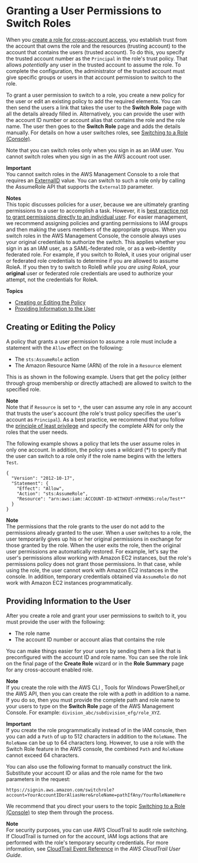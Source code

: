 # Granting a User Permissions to Switch Roles<a name="id_roles_use_permissions-to-switch"></a>

When you [create a role for cross\-account access](id_roles_create_for-user.md), you establish trust from the account that owns the role and the resources \(trusting account\) to the account that contains the users \(trusted account\)\. To do this, you specify the trusted account number as the `Principal` in the role's trust policy\. That allows *potentially* any user in the trusted account to assume the role\. To complete the configuration, the administrator of the trusted account must give specific groups or users in that account permission to switch to the role\.

To grant a user permission to switch to a role, you create a new policy for the user or edit an existing policy to add the required elements\. You can then send the users a link that takes the user to the **Switch Role** page with all the details already filled in\. Alternatively, you can provide the user with the account ID number or account alias that contains the role and the role name\. The user then goes to the **Switch Role** page and adds the details manually\. For details on how a user switches roles, see [Switching to a Role \(Console\)](id_roles_use_switch-role-console.md)\. 

Note that you can switch roles only when you sign in as an IAM user\. You cannot switch roles when you sign in as the AWS account root user\.

**Important**  
You cannot switch roles in the AWS Management Console to a role that requires an [ExternalID](id_roles_create_for-user_externalid.md) value\. You can switch to such a role only by calling the AssumeRole API that supports the `ExternalID` parameter\.

**Notes**  
This topic discusses policies for a *user*, because we are ultimately granting permissions to a user to accomplish a task\. However, it is [best practice not to grant permissions directly to an individual user](best-practices.md#use-groups-for-permissions)\. For easier management, we recommend assigning policies and granting permissions to IAM groups and then making the users members of the appropriate groups\. 
When you switch roles in the AWS Management Console, the console always uses your original credentials to authorize the switch\. This applies whether you sign in as an IAM user, as a SAML\-federated role, or as a web\-identity federated role\. For example, if you switch to RoleA, it uses your original user or federated role credentials to determine if you are allowed to assume RoleA\. If you then try to switch to RoleB *while you are using RoleA*, your **original** user or federated role credentials are used to authorize your attempt, not the credentials for RoleA\.

**Topics**
+ [Creating or Editing the Policy](#roles-usingrole-createpolicy)
+ [Providing Information to the User](#roles-usingrole-giveuser)

## Creating or Editing the Policy<a name="roles-usingrole-createpolicy"></a>

A policy that grants a user permission to assume a role must include a statement with the `Allow` effect on the following: 
+ The `sts:AssumeRole` action
+ The Amazon Resource Name \(ARN\) of the role in a `Resource` element

This is as shown in the following example\. Users that get the policy \(either through group membership or directly attached\) are allowed to switch to the specified role\.

**Note**  
Note that if `Resource` is set to `*`, the user can assume any role in any account that trusts the user's account \(the role's trust policy specifies the user's account as `Principal`\)\. As a best practice, we recommend that you follow the [principle of least privilege](http://en.wikipedia.org/wiki/Principle_of_least_privilege) and specify the complete ARN for only the roles that the user needs\.

The following example shows a policy that lets the user assume roles in only one account\. In addition, the policy uses a wildcard \(\*\) to specify that the user can switch to a role only if the role name begins with the letters `Test`\.

```
{
  "Version": "2012-10-17",
  "Statement": {
    "Effect": "Allow",
    "Action": "sts:AssumeRole",
    "Resource": "arn:aws:iam::ACCOUNT-ID-WITHOUT-HYPHENS:role/Test*"
  }
}
```

**Note**  
The permissions that the role grants to the user do not add to the permissions already granted to the user\. When a user switches to a role, the user temporarily gives up his or her original permissions in exchange for those granted by the role\. When the user exits the role, then the original user permissions are automatically restored\. For example, let's say the user's permissions allow working with Amazon EC2 instances, but the role's permissions policy does not grant those permissions\. In that case, while using the role, the user cannot work with Amazon EC2 instances in the console\. In addition, temporary credentials obtained via `AssumeRole` do not work with Amazon EC2 instances programmatically\.

## Providing Information to the User<a name="roles-usingrole-giveuser"></a>

After you create a role and grant your user permissions to switch to it, you must provide the user with the following:
+ The role name
+ The account ID number or account alias that contains the role

You can make things easier for your users by sending them a link that is preconfigured with the account ID and role name\. You can see the role link on the final page of the **Create Role** wizard or in the **Role Summary** page for any cross\-account enabled role\.

**Note**  
If you create the role with the AWS CLI , Tools for Windows PowerShell,or the AWS API, then you can create the role with a *path* in addition to a name\. If you do so, then you must provide the complete path and role name to your users to type on the **Switch Role** page of the AWS Management Console\. For example: `division_abc/subdivision_efg/role_XYZ`\.

**Important**  
If you create the role programmatically instead of in the IAM console, then you can add a `Path` of up to 512 characters in addition to the `RoleName`\. The `RoleName` can be up to 64 characters long\. However, to use a role with the Switch Role feature in the AWS console, the combined `Path` and `RoleName` cannot exceed 64 characters\.

You can also use the following format to manually construct the link\. Substitute your account ID or alias and the role name for the two parameters in the request:

`https://signin.aws.amazon.com/switchrole?account=YourAccountIDorAliasHere&roleName=pathIfAny/YourRoleNameHere`

We recommend that you direct your users to the topic [Switching to a Role \(Console\)](id_roles_use_switch-role-console.md) to step them through the process\.

**Note**  
For security purposes, you can use AWS CloudTrail to audit role switching\. If CloudTrail is turned on for the account, IAM logs actions that are performed with the role's temporary security credentials\. For more information, see [CloudTrail Event Reference](http://docs.aws.amazon.com/awscloudtrail/latest/userguide/event_reference_top_level.html) in the *AWS CloudTrail User Guide*\.